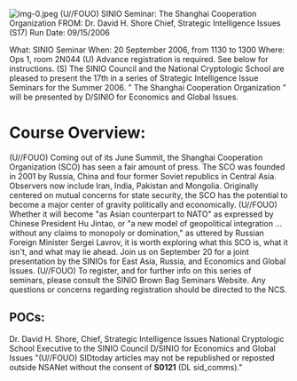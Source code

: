 ![img-0.jpeg](img-0.jpeg)
(U//FOUO) SINIO Seminar: The Shanghai Cooperation Organization
FROM: Dr. David H. Shore
Chief, Strategic Intelligence Issues (S17)
Run Date: 09/15/2006

What: SINIO Seminar
When: 20 September 2006, from 1130 to 1300
Where: Ops 1, room 2N044
(U) Advance registration is required. See below for instructions.
(S) The SINIO Council and the National Cryptologic School are pleased to present the 17th in a series of Strategic Intelligence Issue Seminars for the Summer 2006. " The Shanghai Cooperation Organization " will be presented by
D/SINIO for Economics and Global Issues.

# Course Overview: 

(U//FOUO) Coming out of its June Summit, the Shanghai Cooperation Organization (SCO) has seen a fair amount of press. The SCO was founded in 2001 by Russia, China and four former Soviet republics in Central Asia. Observers now include Iran, India, Pakistan and Mongolia. Originally centered on mutual concerns for state security, the SCO has the potential to become a major center of gravity politically and economically.
(U//FOUO) Whether it will become "as Asian counterpart to NATO" as expressed by Chinese President Hu Jintao, or "a new model of geopolitical integration ... without any claims to monopoly or domination," as uttered by Russian Foreign Minister Sergei Lavrov, it is worth exploring what this SCO is, what it isn't, and what may lie ahead. Join us on September 20 for a joint presentation by the SINIOs for East Asia, Russia, and Economics and Global Issues.
(U//FOUO) To register, and for further info on this series of seminars, please consult the SINIO Brown Bag Seminars Website. Any questions or concerns regarding registration should be directed to the NCS.

## POCs:

Dr. David H. Shore, Chief, Strategic Intelligence Issues
National Cryptologic School Executive to the SINIO Council
D/SINIO for Economics and Global Issues
"(U//FOUO) SIDtoday articles may not be republished or reposted outside NSANet without the consent of $\mathbf{S 0 1 2 1}$ (DL sid_comms)."
